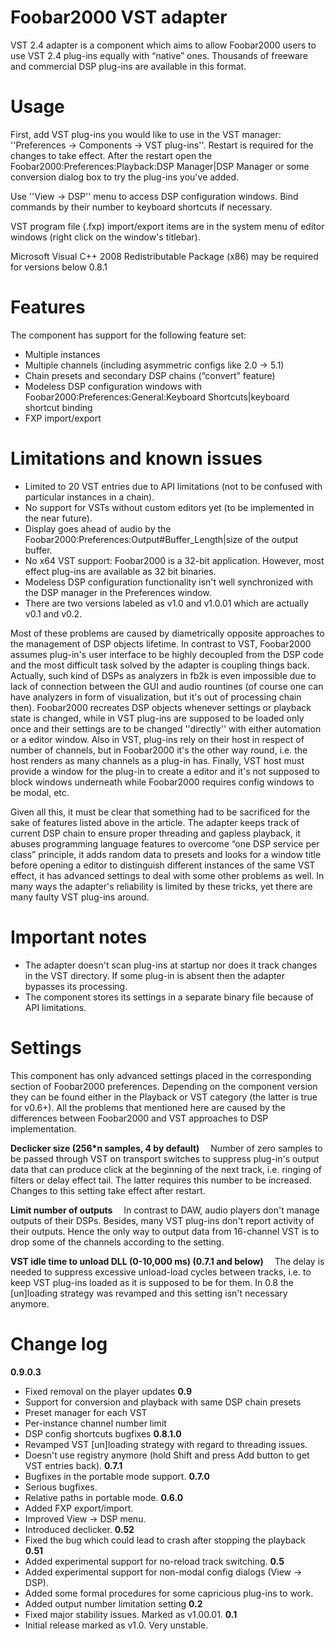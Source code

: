 Foobar2000 VST adapter
======================
VST 2.4 adapter is a component which aims to allow Foobar2000 users to use VST 2.4 plug-ins equally with “native” ones. Thousands of freeware and commercial DSP plug-ins are available in this format.

Usage
======================
First, add VST plug-ins you would like to use in the VST manager: ''Preferences → Components → VST plug-ins''. Restart is required for the changes to take effect. After the restart open the Foobar2000:Preferences:Playback:DSP Manager|DSP Manager or some conversion dialog box to try the plug-ins you've added.

Use ''View → DSP'' menu to access DSP configuration windows. Bind commands by their number to keyboard shortcuts if necessary.

VST program file (.fxp) import/export items are in the system menu of editor windows (right click on the window's titlebar).

Microsoft Visual C++ 2008 Redistributable Package (x86) may be required for versions below 0.8.1

Features
======================
The component has support for the following feature set:
* Multiple instances
* Multiple channels (including asymmetric configs like 2.0 → 5.1)
* Chain presets and secondary DSP chains (“convert” feature)
* Modeless DSP configuration windows with Foobar2000:Preferences:General:Keyboard Shortcuts|keyboard shortcut binding
* FXP import/export

Limitations and known issues
======================
* Limited to 20 VST entries due to API limitations (not to be confused with particular instances in a chain).
* No support for VSTs without custom editors yet (to be implemented in the near future).
* Display goes ahead of audio by the Foobar2000:Preferences:Output#Buffer_Length|size of the output buffer.
* No x64 VST support: Foobar2000 is a 32-bit application. However, most effect plug-ins are available as 32 bit binaries.
* Modeless DSP configuration functionality isn't well synchronized with the DSP manager in the Preferences window.
* There are two versions labeled as v1.0 and v1.0.01 which are actually v0.1 and v0.2.

Most of these problems are caused by diametrically opposite approaches to the management of DSP objects lifetime. In contrast to VST, Foobar2000 assumes plug-in's user interface to be highly decoupled from the DSP code and the most difficult task solved by the adapter is coupling things back. Actually, such kind of DSPs as analyzers in fb2k is even impossible due to lack of connection between the GUI and audio rountines (of course one can have analyzers in form of visualization, but it's out of processing chain then). Foobar2000 recreates DSP objects whenever settings or playback state is changed, while in VST plug-ins are supposed to be loaded only once and their settings are to be changed ''directly'' with either automation or a editor window. Also in VST, plug-ins rely on their host in respect of number of channels, but in Foobar2000 it's the other way round, i.e. the host renders as many channels as a plug-in has. Finally, VST host must provide a window for the plug-in to create a editor and it's not supposed to block windows underneath while Foobar2000 requires config windows to be modal, etc.

Given all this, it must be clear that something had to be sacrificed for the sake of features listed above in the article. The adapter keeps track of current DSP chain to ensure proper threading and gapless playback, it abuses programming language features to overcome “one DSP service per class” principle, it adds random data to presets and looks for a window title before opening a editor to distinguish different instances of the same VST effect, it has advanced settings to deal with some other problems as well. In many ways the adapter's reliability is limited by these tricks, yet there are many faulty VST plug-ins around.

Important notes
======================
* The adapter doesn't scan plug-ins at startup nor does it track changes in the VST directory. If some plug-in is absent then the adapter bypasses its processing.
* The component stores its settings in a separate binary file because of API limitations.

Settings
======================
This component has only advanced settings placed in the corresponding section of Foobar2000 preferences. Depending on the component version they can be found either in the Playback or VST category (the latter is true for v0.6+). All the problems that mentioned here are caused by the differences between Foobar2000 and VST approaches to DSP implementation.

__Declicker size (256*n samples, 4 by default)__
&ensp;&ensp;Number of zero samples to be passed through VST on transport switches to suppress plug-in's output data that can produce click at the beginning of the next track, i.e. ringing of filters or delay effect tail. The latter requires this number to be increased. Changes to this setting take effect after restart.

__Limit number of outputs__
&ensp;&ensp;In contrast to DAW, audio players don't manage outputs of their DSPs. Besides, many VST plug-ins don't report activity of their outputs. Hence the only way to output data from 16-channel VST is to drop some of the channels according to the setting.

__VST idle time to unload DLL (0-10,000 ms) (0.7.1 and below)__
&ensp;&ensp;The delay is needed to suppress excessive unload-load cycles between tracks, i.e. to keep VST plug-ins loaded as it is supposed to be for them. In 0.8 the [un]loading strategy was revamped and this setting isn't necessary anymore.



Change log
======================
__0.9.0.3__
* Fixed removal on the player updates
__0.9__
* Support for conversion and playback with same DSP chain presets
* Preset manager for each VST
* Per-instance channel number limit
* DSP config shortcuts bugfixes
__0.8.1.0__
* Revamped VST [un]loading strategy with regard to threading issues.
* Doesn't use registry anymore (hold Shift and press Add button to get VST entries back).
__0.7.1__
* Bugfixes in the portable mode support.
__0.7.0__
* Serious bugfixes.
* Relative paths in portable mode.
__0.6.0__
* Added FXP export/import.
* Improved View → DSP menu.
* Introduced declicker.
__0.52__
* Fixed the bug which could lead to crash after stopping the playback
__0.51__
* Added experimental support for no-reload track switching.
__0.5__
* Added experimental support for non-modal config dialogs (View → DSP).
* Added some formal procedures for some capricious plug-ins to work.
* Added output number limitation setting
__0.2__
* Fixed major stability issues. Marked as v1.00.01.
__0.1__
* Initial release marked as v1.0. Very unstable.
